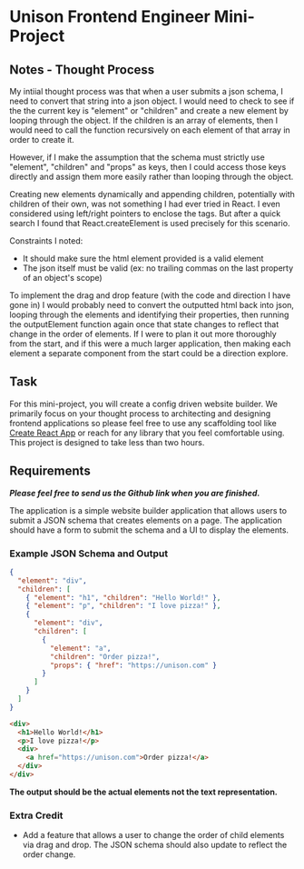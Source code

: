 # Unison Frontend Engineer Mini-Project

## Notes - Thought Process

My intiial thought process was that when a user submits a json schema, I need to convert that string into a json object. I would need to check to see if the the current key is "element" or "children" and create a new element by looping through the object. If the children is an array of elements, then I would need to call the function recursively on each element of that array in order to create it.

However, if I make the assumption that the schema must strictly use "element", "children" and "props" as keys, then I could access those keys directly and assign them more easily rather than looping through the object.

Creating new elements dynamically and appending children, potentially with children of their own, was not something I had ever tried in React. I even considered using left/right pointers to enclose the tags. But after a quick search I found that React.createElement is used precisely for this scenario.

Constraints I noted:

- It should make sure the html element provided is a valid element
- The json itself must be valid (ex: no trailing commas on the last property of an object's scope)

To implement the drag and drop feature (with the code and direction I have gone in) I would probably need to convert the outputted html back into json, looping through the elements and identifying their properties, then running the outputElement function again once that state changes to reflect that change in the order of elements. If I were to plan it out more thoroughly from the start, and if this were a much larger application, then making each element a separate component from the start could be a direction explore.

## Task

For this mini-project, you will create a config driven website builder. We primarily focus on your thought process to architecting and designing frontend applications so please feel free to use any scaffolding tool like [Create React App](https://create-react-app.dev/) or reach for any library that you feel comfortable using. This project is designed to take less than two hours.

## Requirements

_**Please feel free to send us the Github link when you are finished.**_

The application is a simple website builder application that allows users to submit a JSON schema that creates elements on a page. The application should have a form to submit the schema and a UI to display the elements.

### Example JSON Schema and Output

```json
{
  "element": "div",
  "children": [
    { "element": "h1", "children": "Hello World!" },
    { "element": "p", "children": "I love pizza!" },
    {
      "element": "div",
      "children": [
        {
          "element": "a",
          "children": "Order pizza!",
          "props": { "href": "https://unison.com" }
        }
      ]
    }
  ]
}
```

```html
<div>
  <h1>Hello World!</h1>
  <p>I love pizza!</p>
  <div>
    <a href="https://unison.com">Order pizza!</a>
  </div>
</div>
```

**The output should be the actual elements not the text representation.**

### Extra Credit

- Add a feature that allows a user to change the order of child elements via drag and drop. The JSON schema should also update to reflect the order change.
